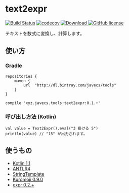 # text2expr

[![Build Status](https://travis-ci.org/javecs/text2expr.svg?branch=master)](https://travis-ci.org/javecs/text2expr) 
[![codecov](https://codecov.io/gh/javecs/text2expr/branch/master/graph/badge.svg)](https://codecov.io/gh/javecs/text2expr) 
[![Download](https://api.bintray.com/packages/javecs/tools/text2expr/images/download.svg) ](https://bintray.com/javecs/tools/text2expr/_latestVersion)
[![GitHub license](https://img.shields.io/github/license/mashape/apistatus.svg)](https://github.com/javecs/text2expr/blob/master/LICENSE)

テキストを数式に変換し、計算します。

## 使い方

### Gradle

  ```
  repositories {
      maven {
          url  "http://dl.bintray.com/javecs/tools" 
      }
  }

  compile 'xyz.javecs.tools:text2expr:0.1.+'
  ```

### 呼び出し方法 (Kotlin)

  ```
  val value = Text2Expr().eval("3 掛ける 5")
  println(value) // "15" が出力されます。
  ```
  
## 使うもの

- [Kotlin 1.1](https://kotlinlang.org/)
- [ANTLR4](http://www.antlr.org/)
- [StringTemplate](http://www.stringtemplate.org/)
- [Kuromoji 0.9.0](https://github.com/atilika/kuromoji)
- [expr 0.2.+](https://github.com/javecs/expr/)

